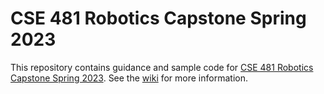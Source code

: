 # CSE 481 Robotics Capstone Spring 2023
This repository contains guidance and sample code for [CSE 481 Robotics Capstone Spring 2023](https://sites.google.com/cs.washington.edu/cse481c-sp23/). See the [wiki](https://github.com/cse481sp23/cse481csp23/wiki) for more information.
